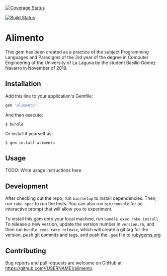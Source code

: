 [![Coverage Status](https://coveralls.io/repos/github/alu0101049151/tdd_copia_alu0101049151/badge.svg?branch=master)](https://coveralls.io/github/alu0101049151/tdd_copia_alu0101049151?branch=master)

[![Build Status](https://travis-ci.com/alu0101049151/tdd_copia_alu0101049151.svg?branch=master)](https://travis-ci.com/alu0101049151/tdd_copia_alu0101049151)

# Alimento
This gem has been created as a practice of the subject Programming Languages and
Paradigms of the 3rd year of the degree in Computer Engineering of the University
of La Laguna by the student Basilio Gómez Navarro in November of 2019.

## Installation

Add this line to your application's Gemfile:

```ruby
gem 'alimento'
```

And then execute:

    $ bundle

Or install it yourself as:

    $ gem install alimento

## Usage

TODO: Write usage instructions here

## Development

After checking out the repo, run `bin/setup` to install dependencies. Then, run `rake spec` to run the tests. You can also run `bin/console` for an interactive prompt that will allow you to experiment.

To install this gem onto your local machine, run `bundle exec rake install`. To release a new version, update the version number in `version.rb`, and then run `bundle exec rake release`, which will create a git tag for the version, push git commits and tags, and push the `.gem` file to [rubygems.org](https://rubygems.org).

## Contributing

Bug reports and pull requests are welcome on GitHub at https://github.com/[USERNAME]/alimento.
